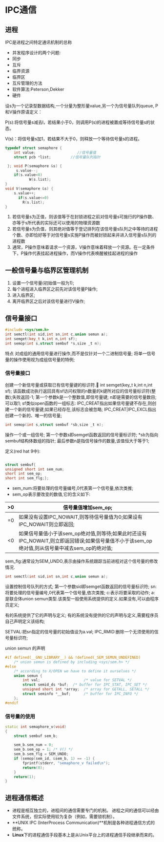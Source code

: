 # IPC通信

## 进程

IPC是进程之间特定通讯机制的总称

+ 并发程序设计的两个问题:
+ 同步
+ 互斥
+ 临界资源
+ 临界区
+ 互斥管理的方法
+ 软件算法:Peterson,Dekker
+ 硬件

设s为一个记录型数据结构,一个分量为整形量value,另一个为信号量队列queue, P和V操作原语定义：

P(s):将信号量s减去l，若结果小于0，则调用P(s)的进程被置成等待信号量s的状态。

V(s)：将信号量s加1，若结果不大于0，则释放一个等待信号量s的进程。


```cpp
typedef struct semaphore {
	int value;                   //信号量值
	struct pcb *list;         //信号量队列指针

 }; void P(semaphore &s) {
	 s.value--;            
	if(s.value<0)         
           W(s.list);      
}                     
void V(semaphore &s) {
	s.value++;            
      if(s.value<=0)        
        R(s.list);        
}    
```

1. 若信号量s为正值，则该值等于在封锁进程之前对信号量s可施行的P操作数、亦等于s所代表的实际还可以使用的物理资源数
2. 若信号量s为负值，则其绝对值等于登记排列在该信号量s队列之中等待的进程个数、亦即恰好等于对信号量s实施P操作而被封锁起来并进入信号量s队列的进程数
3. 通常，P操作意味着请求一个资源，V操作意味着释放一个资源。在一定条件下，P操作代表挂起进程操作，而V操作代表唤醒被挂起进程的操作


## 一般信号量与临界区管理机制

1. 设置一个信号量(初始值一般为1);
2. 每个进程进入临界区之前先对该信号量P操作;
3. 进入临界区;
4. 离开临界区之后对该信号量进行V操作;

## 信号量接口

```cpp
#include <sys/sem.h>
int semctl(int sid,int sn,int c,union semun a);
int semget(key_t k,int n,int sf);
int semop(int s,struct sembuf *s,size _t n);
```
特点
对成组的通用信号量进行操作,而不是仅针对一个二进制信号量;
将单一信号量的操作使用视为成组信号量的特例;

### 信号量接口
创建一个新信号量或获取已有信号量键的标识符. int semget(key_t k,int n,int sf);
该函数成功执行返回具有sf访问权限的n数量的k键所对应的信号量标识符(整数);失败返回-1;
第一个参数k是一个整数值,即信号量键;
n即是需要的信号量数目;可以取1;
sf类似open函数的一组标志:
IPC_CREAT指出如果信号量键不存在,则创建一个新的信号量键;如果已经存在,该标志会被忽略;
IPC_CREAT|IPC_EXCL指出创建一个新的、唯一的信号量;

```cpp
int semop(int s,struct sembuf *sb,size _t n);
```
操作一个或一组信号;
第一个参数s即semget函数返回的信号量标识符;
*sb为指向sembuf结构体数组的指针;
最后参数n是指信号操作的数量,该值恒大于等于1;

定义(red hat 9中):
```cpp

struct sembuf{
unsigned short int sem_num; 
short int sem_op; 
short int sem_flg;};
```
+ sem_num:将要处理的信号量编号,0代表第一个信号量,依次类推;
+ sem_op表示要改变的数值,它的含义如下:

| >0   | 信号量值增加sem_op;                                          |
| ---- | ------------------------------------------------------------ |
| =0   | 如果没有设置IPC_NOWAIT,则等待信号量值为0;如果设有IPC_NOWAIT则立即返回; |
| <0   | 如果信号量值小于该sem_op绝对值,则等待;如果此时还设有IPC_NOWAIT,则立即返回错误;如果信号量值不小于该sem_op绝对值,则从信号量中减去sem_op的绝对值; |

sem_flg:通常设为SEM_UNDO,表示由操作系统跟踪当前进程对这个信号量的修改情况.



```cpp
int semctl(int sid,int sn,int c,union semun a);
```

设置控制信号队列的方式;
第一个参数sid即semget函数返回的信号量标识符;
sn:将要处理的信号量编号,0代表第一个信号量,依次类推;
c:表示将要采取的动作;
a:是联合体union semun类型.该类型一般使用系统提供的定义.如果没有,可以由程序员定义;

有的系统提供了它的声明与定义;
有的系统没有提供的它的声明与定义,需要程序员自己声明定义该结构;

SETVAL:把sn指定的信号量的初始值设为a.val;
IPC_RMID:删除一个无须使用的信号量标识符;

union semun 的声明

```cpp
#if defined(__GNU_LIBRARY__) && !defined(_SEM_SEMUN_UNDEFINED)
    /* union semun is defined by including <sys/sem.h> */
#else
    /* according to X/OPEN we have to define it ourselves */
    union semun {
        int val;                    /* value for SETVAL */
        struct semid_ds *buf;  /* buffer for IPC_STAT, IPC_SET */
        unsigned short int *array;  /* array for GETALL, SETALL */
        struct seminfo *__buf;      /* buffer for IPC_INFO */
    };
#endif


```

### 信号量的使用

```cpp
static int semaphore_v(void)
{
    struct sembuf sem_b;
     
    sem_b.sem_num = 0;
    sem_b.sem_op = 1; /* V() */
    sem_b.sem_flg = SEM_UNDO;
    if (semop(sem_id, &sem_b, 1) == -1) {
        fprintf(stderr, "semaphore_v failed\n");
        return(0);
    }
    return(1);
}

```



## 进程通信概述

+ 进程是相互独立的，进程间的通信需要专门的机制。
  进程之间的通信可以经由文件系统，但实际使用较为复杂（例如，需要锁机制）。
+ **UNIX IPC (InterProcess Communication)**机制是各种进程通信方式的统称。
+ **Linux**下的进程通信手段基本上是从Unix平台上的进程通信手段继承而来的。

## 

